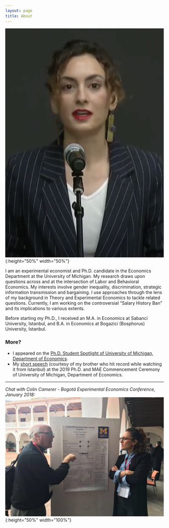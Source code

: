 ```yaml
---
layout: page
title: About
---
```

![graduation ceremony](https://raw.githubusercontent.com/mervesariisik/mervesariisik.github.io/main/graduation-ceremony.png){:height="50%" width="50%"}

I am an experimental economist and Ph.D. candidate in the Economics Department at the University of Michigan.  My research draws upon questions across and at the intersection of Labor and Behavioral Economics. My interests involve gender inequality, discrimination, strategic information transmission and bargaining. I use approaches through the lens of my background in Theory and Experimental Economics to tackle related questions. Currently, I am working on the controversial “Salary History Ban” and its implications to various extents. 

Before starting my Ph.D., I received an M.A. in Economics at Sabanci University, Istanbul, and B.A. in Economics at Bogazici (Bosphorus) University, Istanbul.
### More?
- I appeared on the [Ph.D. Student Spotlight of University of Michigan, Department of Economics](https://lsa.umich.edu/econ/news-events/all-news/student-news/phd-student-spotlight--merve-sariisik.html).
- My [short speech](https://www.youtube.com/watch?v=8_5pF07RBTg) (courtesy of my brother who hit record while watching it from Istanbul) at the 2019 Ph.D. and MAE Commencement Ceremony of University of Michigan, Department of Economics.

--------------

*Chat with Colin Camerer - Bogotá Experimental Economics Conference, January 2018:*
![Bogota Experimental Economics Conference](https://raw.githubusercontent.com/mervesariisik/mervesariisik.github.io/main/Colin-Camerer.jpg){:height="50%" width="100%"}
